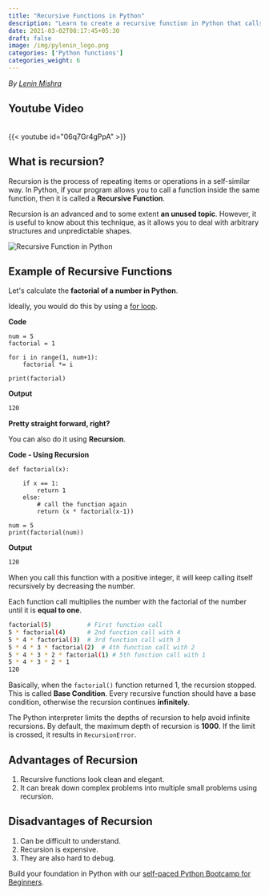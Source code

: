 ```yaml
---
title: "Recursive Functions in Python"
description: "Learn to create a recursive function in Python that calls itself"
date: 2021-03-02T08:17:45+05:30
draft: false
image: /img/pylenin_logo.png
categories: ['Python functions']
categories_weight: 6
---
```

<div class="sharethis-inline-follow-buttons"></div>

*By [Lenin Mishra](https://www.pylenin.com/authors/#lenin-mishra)*

## Youtube Video

<br>
{{< youtube id="06q7Gr4gPpA" >}}
<br>

## What is recursion?

Recursion is the process of repeating items or operations in a self-similar way. 
In Python, if your program allows you to call a function inside the same function, 
then it is called a **Recursive Function**.

Recursion is an advanced and to some extent **an unused topic**. 
However, it is useful to know about this technique, 
as it allows you to deal with arbitrary structures 
and unpredictable shapes.

![Recursive Function in Python](/img/recursion-recursive-call-python.png)

<script async src="https://pagead2.googlesyndication.com/pagead/js/adsbygoogle.js"></script>
<!-- Horizontal display ad Pylenin -->
<ins class="adsbygoogle"
     style="display:block"
     data-ad-client="ca-pub-6088392832221933"
     data-ad-slot="8875064651"
     data-ad-format="auto"
     data-full-width-responsive="true"></ins>
<script>
     (adsbygoogle = window.adsbygoogle || []).push({});
</script>

## Example of Recursive Functions

Let's calculate the **factorial of a number in Python**.

Ideally, you would do this by using a [for loop](https://www.pylenin.com/blogs/python-for-loop/).

**Code**

```python3
num = 5
factorial = 1

for i in range(1, num+1):
    factorial *= i

print(factorial)
```

**Output**

```bash
120
```

**Pretty straight forward, right?**

You can also do it using **Recursion**.

**Code - Using Recursion**

```python3
def factorial(x):

    if x == 1:
        return 1
    else:
        # call the function again
        return (x * factorial(x-1))

num = 5
print(factorial(num))
```

**Output**

```bash
120
```

<script async src="https://pagead2.googlesyndication.com/pagead/js/adsbygoogle.js"></script>
<!-- Horizontal display ad Pylenin -->
<ins class="adsbygoogle"
     style="display:block"
     data-ad-client="ca-pub-6088392832221933"
     data-ad-slot="8875064651"
     data-ad-format="auto"
     data-full-width-responsive="true"></ins>
<script>
     (adsbygoogle = window.adsbygoogle || []).push({});
</script>

When you call this function with a positive integer, 
it will keep calling itself recursively by decreasing the number.

Each function call multiplies the number with the factorial of the 
number until it is **equal to one**. 

```bash
factorial(5)          # First function call
5 * factorial(4)      # 2nd function call with 4
5 * 4 * factorial(3)  # 3rd function call with 3
5 * 4 * 3 * factorial(2)  # 4th function call with 2
5 * 4 * 3 * 2 * factorial(1) # 5th function call with 1
5 * 4 * 3 * 2 * 1 
120
```

Basically, when the `factorial()` function returned 1, the recursion stopped. 
This is called **Base Condition**. Every recursive function should have a base condition, 
otherwise the recursion continues **infinitely**.

The Python interpreter limits the depths of recursion to help 
avoid infinite recursions. By default, the maximum depth of 
recursion is **1000**. If the limit is crossed, 
it results in `RecursionError`. 

<script async src="https://pagead2.googlesyndication.com/pagead/js/adsbygoogle.js"></script>
<!-- Horizontal display ad Pylenin -->
<ins class="adsbygoogle"
     style="display:block"
     data-ad-client="ca-pub-6088392832221933"
     data-ad-slot="8875064651"
     data-ad-format="auto"
     data-full-width-responsive="true"></ins>
<script>
     (adsbygoogle = window.adsbygoogle || []).push({});
</script>

## Advantages of Recursion

1. Recursive functions look clean and elegant.
2. It can break down complex problems into multiple small problems using recursion.

## Disadvantages of Recursion

1. Can be difficult to understand.
2. Recursion is expensive.
3. They are also hard to debug.

Build your foundation in Python with our [self-paced Python Bootcamp for Beginners](https://www.pylenin.com/python-bootcamp/).

<script async src="https://pagead2.googlesyndication.com/pagead/js/adsbygoogle.js"></script>
<!-- Horizontal display ad Pylenin -->
<ins class="adsbygoogle"
     style="display:block"
     data-ad-client="ca-pub-6088392832221933"
     data-ad-slot="8875064651"
     data-ad-format="auto"
     data-full-width-responsive="true"></ins>
<script>
     (adsbygoogle = window.adsbygoogle || []).push({});
</script>